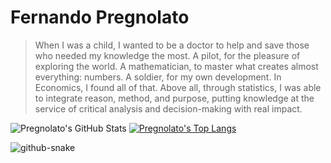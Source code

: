 # Fernando Pregnolato
> When I was a child, I wanted to be a doctor to help and save those who needed my knowledge the most. A pilot, for the pleasure of exploring the world. A mathematician, to master what creates almost everything: numbers. A soldier, for my own development. In Economics, I found all of that.
Above all, through statistics, I was able to integrate reason, method, and purpose, putting knowledge at the service of critical analysis and decision-making with real impact.

<p align="center">
  <object type="image/svg+xml" data="https://raw.githubusercontent.com/pregnolatoz/pregnolatoz/output/smooth-graph.svg" width="100%" height="200px"></object>
</p>



![Pregnolato's GitHub Stats](https://github-readme-stats.vercel.app/api?username=pregnolatoz&show_icons=true&bg_color=000000&title_color=00BFFF&text_color=FFFFFF&icon_color=00BFFF&border_color=00BFFF&custom_title=GitHub%20Stats)
[![Pregnolato's Top Langs](https://github-readme-stats.vercel.app/api/top-langs/?username=pregnolatoz&layout=donut&bg_color=000000&title_color=00BFFF&text_color=FFFFFF&border_color=00BFFF&icon_color=00BFFF)](https://github.com/pregnolatoz/github-readme-stats)



<picture>
  <source media="(prefers-color-scheme: dark)" srcset="https://raw.githubusercontent.com/tobiasmeyhoefer/tobiasmeyhoefer/output/github-snake-dark.svg" />
  <source media="(prefers-color-scheme: light)" srcset="https://raw.githubusercontent.com/tobiasmeyhoefer/tobiasmeyhoefer/output/github-snake.svg" />
  <img alt="github-snake" src="https://raw.githubusercontent.com/tobiasmeyhoefer/tobiasmeyhoefer/output/github-snake.svg" />
</picture>
